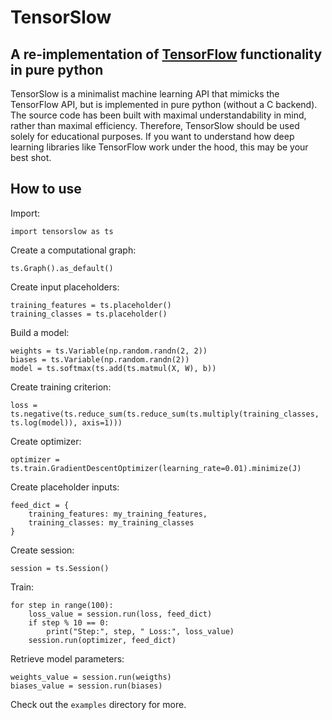 # TensorSlow
## A re-implementation of <a href="http://www.tensorflow.org">TensorFlow</a> functionality in pure python

TensorSlow is a minimalist machine learning API that mimicks the TensorFlow API, but is implemented in pure python (without a C backend). The source code has been built with maximal understandability in mind, rather than maximal efficiency. Therefore, TensorSlow should be used solely for educational purposes. If you want to understand how deep learning libraries like TensorFlow work under the hood, this may be your best shot. 

## How to use
Import:

    import tensorslow as ts

Create a computational graph:

    ts.Graph().as_default()

Create input placeholders:

    training_features = ts.placeholder()
    training_classes = ts.placeholder()

Build a model:

	weights = ts.Variable(np.random.randn(2, 2))
	biases = ts.Variable(np.random.randn(2))
	model = ts.softmax(ts.add(ts.matmul(X, W), b))

Create training criterion:

    loss = ts.negative(ts.reduce_sum(ts.reduce_sum(ts.multiply(training_classes, ts.log(model)), axis=1)))

Create optimizer:

    optimizer = ts.train.GradientDescentOptimizer(learning_rate=0.01).minimize(J)

Create placeholder inputs:

	feed_dict = {
		training_features: my_training_features,
		training_classes: my_training_classes
	}

Create session:

	session = ts.Session()

Train:

	for step in range(100):
		loss_value = session.run(loss, feed_dict)
		if step % 10 == 0:
			print("Step:", step, " Loss:", loss_value)
		session.run(optimizer, feed_dict)

Retrieve model parameters:

	weights_value = session.run(weigths)
	biases_value = session.run(biases)

Check out the `examples` directory for more.
